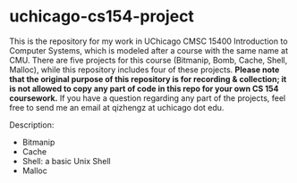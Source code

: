 # uchicago-cs154-project
This is the repository for my work in UChicago CMSC 15400 Introduction to Computer Systems, which is modeled after a course with the same name at CMU. There are five projects for this course (Bitmanip, Bomb, Cache, Shell, Malloc), while this repository includes four of these projects. **Please note that the original purpose of this repository is for recording & collection; it is not allowed to copy any part of code in this repo for your own CS 154 coursework.** If you have a question regarding any part of the projects, feel free to send me an email at qizhengz at uchicago dot edu.          

Description:
- Bitmanip  
- Cache  
- Shell: a basic Unix Shell
- Malloc  
